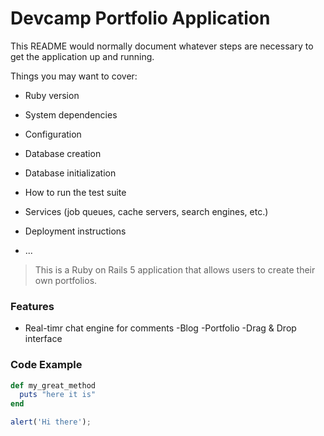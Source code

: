 # Devcamp Portfolio Application

This README would normally document whatever steps are necessary to get the
application up and running.

Things you may want to cover:

* Ruby version

* System dependencies

* Configuration

* Database creation

* Database initialization

* How to run the test suite

* Services (job queues, cache servers, search engines, etc.)

* Deployment instructions

* ...

> This is a Ruby on Rails 5 application that allows users to create their own portfolios.

### Features

- Real-timr chat engine for comments
-Blog
-Portfolio
-Drag & Drop interface

### Code Example

```ruby
def my_great_method
  puts "here it is"
end
```

```javascript
alert('Hi there');
```
